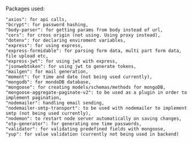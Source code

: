 Packages used:
   
    "axios": for api calls,
    "bcrypt": for password hashing,
    "body-parser": for getting params from body instead of url,
    "cors": for cross origin (not using. Using proxy instead),
    "dotenv": for declaring enviroment variables,
    "express": for using express,
    "express-formidable": for parsing form data, multi part form data, file upload etc,
    "express-jwt": for using jwt with express,
    "jsonwebtoken": for using jwt to generate tokens,
    "mailgen": for mail generation,
    "moment": for time and date (not being used currently),
    "mongodb": for mondoDB database,
    "mongoose": for creating models/schemas/methods for mongoDB,
    "mongoose-aggregate-paginate-v2": to be used as a plugin in order to implement pagination,
    "nodemailer": handling email sending,
    "nodemailer-smtp-transport": to be used with nodemailer to implement smtp (not being used currently),
    "nodemon": to restart node server automatically on saving changes,
    "otp-generator": for generating one time passwords,
    "validator": for validating predefined fields with mongoose,
    "yup": for value validation (currently not being used in backend)
